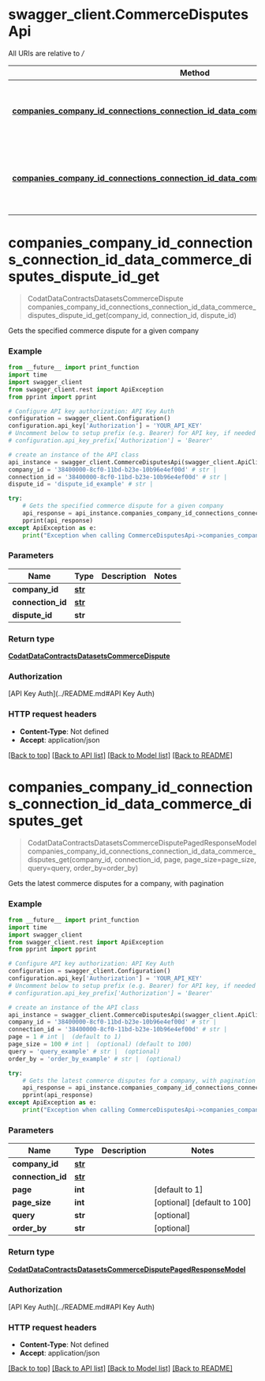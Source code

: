 # swagger_client.CommerceDisputesApi

All URIs are relative to */*

Method | HTTP request | Description
------------- | ------------- | -------------
[**companies_company_id_connections_connection_id_data_commerce_disputes_dispute_id_get**](CommerceDisputesApi.md#companies_company_id_connections_connection_id_data_commerce_disputes_dispute_id_get) | **GET** /companies/{companyId}/connections/{connectionId}/data/commerce-disputes/{disputeId} | Gets the specified commerce dispute for a given company
[**companies_company_id_connections_connection_id_data_commerce_disputes_get**](CommerceDisputesApi.md#companies_company_id_connections_connection_id_data_commerce_disputes_get) | **GET** /companies/{companyId}/connections/{connectionId}/data/commerce-disputes | Gets the latest commerce disputes for a company, with pagination

# **companies_company_id_connections_connection_id_data_commerce_disputes_dispute_id_get**
> CodatDataContractsDatasetsCommerceDispute companies_company_id_connections_connection_id_data_commerce_disputes_dispute_id_get(company_id, connection_id, dispute_id)

Gets the specified commerce dispute for a given company

### Example
```python
from __future__ import print_function
import time
import swagger_client
from swagger_client.rest import ApiException
from pprint import pprint

# Configure API key authorization: API Key Auth
configuration = swagger_client.Configuration()
configuration.api_key['Authorization'] = 'YOUR_API_KEY'
# Uncomment below to setup prefix (e.g. Bearer) for API key, if needed
# configuration.api_key_prefix['Authorization'] = 'Bearer'

# create an instance of the API class
api_instance = swagger_client.CommerceDisputesApi(swagger_client.ApiClient(configuration))
company_id = '38400000-8cf0-11bd-b23e-10b96e4ef00d' # str | 
connection_id = '38400000-8cf0-11bd-b23e-10b96e4ef00d' # str | 
dispute_id = 'dispute_id_example' # str | 

try:
    # Gets the specified commerce dispute for a given company
    api_response = api_instance.companies_company_id_connections_connection_id_data_commerce_disputes_dispute_id_get(company_id, connection_id, dispute_id)
    pprint(api_response)
except ApiException as e:
    print("Exception when calling CommerceDisputesApi->companies_company_id_connections_connection_id_data_commerce_disputes_dispute_id_get: %s\n" % e)
```

### Parameters

Name | Type | Description  | Notes
------------- | ------------- | ------------- | -------------
 **company_id** | [**str**](.md)|  | 
 **connection_id** | [**str**](.md)|  | 
 **dispute_id** | **str**|  | 

### Return type

[**CodatDataContractsDatasetsCommerceDispute**](CodatDataContractsDatasetsCommerceDispute.md)

### Authorization

[API Key Auth](../README.md#API Key Auth)

### HTTP request headers

 - **Content-Type**: Not defined
 - **Accept**: application/json

[[Back to top]](#) [[Back to API list]](../README.md#documentation-for-api-endpoints) [[Back to Model list]](../README.md#documentation-for-models) [[Back to README]](../README.md)

# **companies_company_id_connections_connection_id_data_commerce_disputes_get**
> CodatDataContractsDatasetsCommerceDisputePagedResponseModel companies_company_id_connections_connection_id_data_commerce_disputes_get(company_id, connection_id, page, page_size=page_size, query=query, order_by=order_by)

Gets the latest commerce disputes for a company, with pagination

### Example
```python
from __future__ import print_function
import time
import swagger_client
from swagger_client.rest import ApiException
from pprint import pprint

# Configure API key authorization: API Key Auth
configuration = swagger_client.Configuration()
configuration.api_key['Authorization'] = 'YOUR_API_KEY'
# Uncomment below to setup prefix (e.g. Bearer) for API key, if needed
# configuration.api_key_prefix['Authorization'] = 'Bearer'

# create an instance of the API class
api_instance = swagger_client.CommerceDisputesApi(swagger_client.ApiClient(configuration))
company_id = '38400000-8cf0-11bd-b23e-10b96e4ef00d' # str | 
connection_id = '38400000-8cf0-11bd-b23e-10b96e4ef00d' # str | 
page = 1 # int |  (default to 1)
page_size = 100 # int |  (optional) (default to 100)
query = 'query_example' # str |  (optional)
order_by = 'order_by_example' # str |  (optional)

try:
    # Gets the latest commerce disputes for a company, with pagination
    api_response = api_instance.companies_company_id_connections_connection_id_data_commerce_disputes_get(company_id, connection_id, page, page_size=page_size, query=query, order_by=order_by)
    pprint(api_response)
except ApiException as e:
    print("Exception when calling CommerceDisputesApi->companies_company_id_connections_connection_id_data_commerce_disputes_get: %s\n" % e)
```

### Parameters

Name | Type | Description  | Notes
------------- | ------------- | ------------- | -------------
 **company_id** | [**str**](.md)|  | 
 **connection_id** | [**str**](.md)|  | 
 **page** | **int**|  | [default to 1]
 **page_size** | **int**|  | [optional] [default to 100]
 **query** | **str**|  | [optional] 
 **order_by** | **str**|  | [optional] 

### Return type

[**CodatDataContractsDatasetsCommerceDisputePagedResponseModel**](CodatDataContractsDatasetsCommerceDisputePagedResponseModel.md)

### Authorization

[API Key Auth](../README.md#API Key Auth)

### HTTP request headers

 - **Content-Type**: Not defined
 - **Accept**: application/json

[[Back to top]](#) [[Back to API list]](../README.md#documentation-for-api-endpoints) [[Back to Model list]](../README.md#documentation-for-models) [[Back to README]](../README.md)

